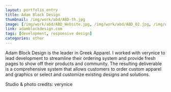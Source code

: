 ```yaml
---
layout: portfolio_entry
title: Adam Block Design
thumbnail: /img/work/abd/ABD-th.jpg
image: [/img/work/abd/ABD_Website.jpg, /img/work/abd/ABD_02.jpg, /img/work/abd/ABD_iPad.jpg, /img/work/abd/ABD_iPhone.jpg]
link: adamblockdesign.com
tags: [development, responsive design]
categories: other
---
```


Adam Block Design is the leader in Greek Apparel. I worked with verynice to lead development to streamline their ordering system and provide fresh pages to show off their products and community. The resulting deliverable is a comprehensive system that allows customers to order custom apparel and graphics or select and customize existing designs and solutions.

Studio & photo credits: verynice